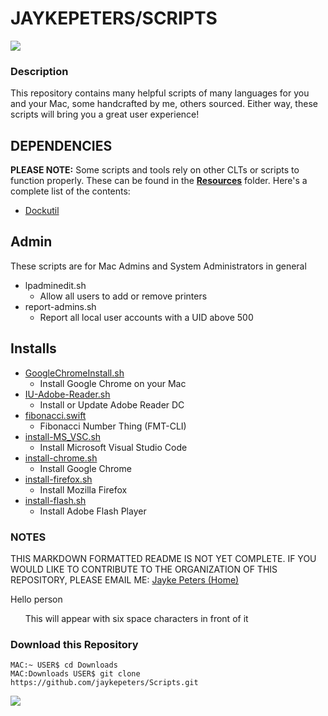 # **JAYKEPETERS/SCRIPTS**
![](https://familyaccess.sartell.k12.mn.us/pictures//903936.JPG?rev=0)
### **Description**
This repository contains many helpful scripts of many languages for you and your Mac, some handcrafted by me, others sourced. Either way, these scripts will bring you a great user experience!

## **DEPENDENCIES**
**PLEASE NOTE:** Some scripts and tools rely on other CLTs or scripts to function properly. These can be found in the [**Resources**](./Resources) folder. Here's a complete list of the contents:
-   [Dockutil](./Resources/dockutil)

## **Admin**
These scripts are for Mac Admins and System Administrators in general
-   lpadminedit.sh
    -   Allow all users to add or remove printers
- report-admins.sh
    - Report all local user accounts with a UID above 500
## **Installs**
- [GoogleChromeInstall.sh](./Folder/GoogleChromeInstall.sh)
    - Install Google Chrome on your Mac
- [IU-Adobe-Reader.sh](./IU-Adobe-Reader.sh)
    - Install or Update Adobe Reader DC
- [fibonacci.swift](./Misc./fibonacci.swift)
    - Fibonacci Number Thing (FMT-CLI)
- [install-MS_VSC.sh](./Installs/install-MS_VSC.sh-)
    - Install Microsoft Visual Studio Code 
- [install-chrome.sh](./Installs/install-chrome.sh)
    - Install Google Chrome
- [install-firefox.sh](./Installs/install-firefox.sh)
    - Install Mozilla Firefox
- [install-flash.sh](./Installs/install-flash.sh)
    - Install Adobe Flash Player

### **NOTES**
THIS MARKDOWN FORMATTED README IS NOT YET COMPLETE. IF YOU WOULD LIKE TO CONTRIBUTE TO THE ORGANIZATION OF THIS REPOSITORY, PLEASE EMAIL ME: <a href="mailto:jaykepeters@gmail.com?subject=I would like to help you with your repository">Jayke Peters (Home)</a>

<body>Hello person      </body>

&nbsp;&nbsp;&nbsp;&nbsp;&nbsp;&nbsp;This will appear with six space characters in front of it

### Download this Repository
```
MAC:~ USER$ cd Downloads
MAC:Downloads USER$ git clone https://github.com/jaykepeters/Scripts.git
```

![](https://familyaccess.sartell.k12.mn.us/pictures//903936.JPG?rev=0)